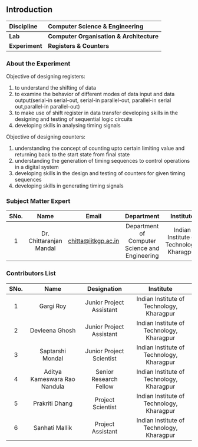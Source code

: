 ## Introduction



<b>Discipline | <b>Computer Science & Engineering
:--|:--|
<b> Lab | <b> Computer Organisation & Architecture
<b> Experiment|     <b> Registers & Counters 

### About the Experiment 

Objective of designing registers:

1. to understand the shifting of data
2. to examine the behavior of different modes of data input and data output(serial-in serial-out, serial-in parallel-out, parallel-in serial out,parallel-in parallel-out)
3. to make use of shift register in data transfer
developing skills in the designing and testing of sequential logic circuits
4. developing skills in analysing timing signals

Objective of designing counters:

1. understanding the concept of counting upto certain limiting value and returning back to the start state from final state
2. understanding the generation of timing sequences to control operations in a digital system
3. developing skills in the design and testing of counters for given timing sequences
4. developing skills in generating timing signals

### Subject Matter Expert
| SNo. | Name | Email | Department | Institute | 
| :---: | :---: | :---: | :---: | :---: |
| 1 | Dr. Chittaranjan Mandal | chitta@iitkgp.ac.in | Department of Computer Science and Engineering | Indian Institute of Technology, Kharagpur

### Contributors List

| SNo. | Name | Designation | Institute | 
| :---: | :---: | :---: | :---: | 
| 1 | Gargi Roy | Junior Project Assistant | Indian Institute of Technology, Kharagpur
| 2 | Devleena Ghosh | Junior Project Assistant | Indian Institute of Technology, Kharagpur
| 3 | Saptarshi Mondal | Junior Project Scientist | Indian Institute of Technology, Kharagpur
| 4 | Aditya Kameswara Rao Nandula | Senior Research Fellow | Indian Institute of Technology, Kharagpur
| 5 | Prakriti Dhang | Project Scientist | Indian Institute of Technology, Kharagpur
| 6 | Sanhati Mallik | Project Assistant | Indian Institute of Technology, Kharagpur





